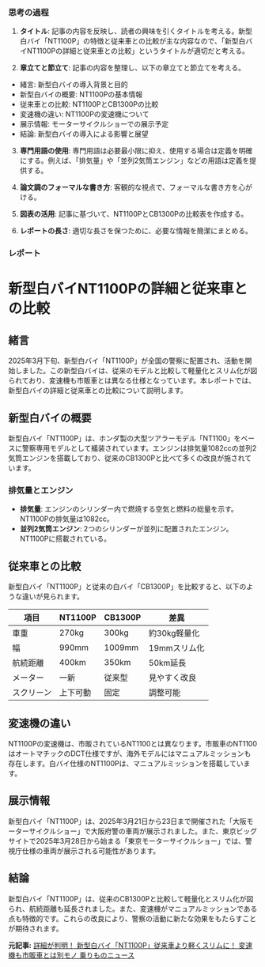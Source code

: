 ### 思考の過程

1. **タイトル**: 記事の内容を反映し、読者の興味を引くタイトルを考える。新型白バイ「NT1100P」の特徴と従来車との比較が主な内容なので、「新型白バイNT1100Pの詳細と従来車との比較」というタイトルが適切だと考える。

2. **章立てと節立て**: 記事の内容を整理し、以下の章立てと節立てを考える。
 - 緒言: 新型白バイの導入背景と目的
 - 新型白バイの概要: NT1100Pの基本情報
 - 従来車との比較: NT1100PとCB1300Pの比較
 - 変速機の違い: NT1100Pの変速機について
 - 展示情報: モーターサイクルショーでの展示予定
 - 結論: 新型白バイの導入による影響と展望

3. **専門用語の使用**: 専門用語は必要最小限に抑え、使用する場合は定義を明確にする。例えば、「排気量」や「並列2気筒エンジン」などの用語は定義を提供する。

4. **論文調のフォーマルな書き方**: 客観的な視点で、フォーマルな書き方を心がける。

5. **図表の活用**: 記事に基づいて、NT1100PとCB1300Pの比較表を作成する。

6. **レポートの長さ**: 適切な長さを保つために、必要な情報を簡潔にまとめる。

### レポート

# 新型白バイNT1100Pの詳細と従来車との比較

## 緒言

2025年3月下旬、新型白バイ「NT1100P」が全国の警察に配置され、活動を開始しました。この新型白バイは、従来のモデルと比較して軽量化とスリム化が図られており、変速機も市販車とは異なる仕様となっています。本レポートでは、新型白バイの詳細と従来車との比較について説明します。

## 新型白バイの概要

新型白バイ「NT1100P」は、ホンダ製の大型ツアラーモデル「NT1100」をベースに警察専用モデルとして艤装されています。エンジンは排気量1082ccの並列2気筒エンジンを搭載しており、従来のCB1300Pと比べて多くの改良が施されています。

### 排気量とエンジン
- **排気量**: エンジンのシリンダー内で燃焼する空気と燃料の総量を示す。NT1100Pの排気量は1082cc。
- **並列2気筒エンジン**: 2つのシリンダーが並列に配置されたエンジン。NT1100Pに搭載されている。

## 従来車との比較

新型白バイ「NT1100P」と従来の白バイ「CB1300P」を比較すると、以下のような違いが見られます。

| 項目 | NT1100P | CB1300P | 差異 |
|----------------|--------------|--------------|---------------|
| 車重 | 270kg | 300kg | 約30kg軽量化 |
| 幅 | 990mm | 1009mm | 19mmスリム化 |
| 航続距離 | 400km | 350km | 50km延長 |
| メーター | 一新 | 従来型 | 見やすく改良 |
| スクリーン | 上下可動 | 固定 | 調整可能 |

## 変速機の違い

NT1100Pの変速機は、市販されているNT1100とは異なります。市販車のNT1100はオートマチックのDCT仕様ですが、海外モデルにはマニュアルミッションも存在します。白バイ仕様のNT1100Pは、マニュアルミッションを搭載しています。

## 展示情報

新型白バイ「NT1100P」は、2025年3月21日から23日まで開催された「大阪モーターサイクルショー」で大阪府警の車両が展示されました。また、東京ビッグサイトで2025年3月28日から始まる「東京モーターサイクルショー」では、警視庁仕様の車両が展示される可能性があります。

## 結論

新型白バイ「NT1100P」は、従来のCB1300Pと比較して軽量化とスリム化が図られ、航続距離も延長されました。また、変速機がマニュアルミッションである点も特徴的です。これらの改良により、警察の活動に新たな効果をもたらすことが期待されます。

**元記事:** [詳細が判明！ 新型白バイ「NT1100P」従来車より軽くスリムに！ 変速機も市販車とは別モノ 乗りものニュース](https://trafficnews.jp/post/533699)